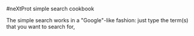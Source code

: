 #neXtProt simple search cookbook

The simple search works in a "Google"-like fashion: just type the term(s) that you want to search for,
